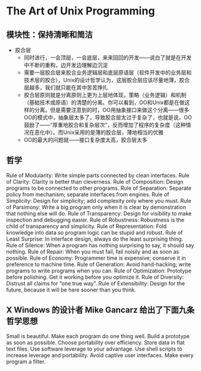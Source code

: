 # The Art of Unix Programming

## 模块性：保持清晰和简洁

* 胶合层
  - 同时进行，一会顶层，一会底层，来来回回的开发——说白了就是在开发中不断的重构，边开发边理解边沉淀
  - 需要一层胶合层来胶合业务逻辑层和底层原语层（软件开发中的业务层和技术层的胶合），Unix的设计哲学认为，这层胶合层应该尽量地薄，胶合层越多，我们就只能在其中苦苦挣扎
  - 胶合层原则就是分离原则上更为上层地体现，策略（业务逻辑）和机制（基础技术或原语）的清楚的分离。你可以看到，OO和Unix都是在做这样的分离。但是需要注意到的时，OO用抽象接口来做这个分离——很多OO的模式中，抽象层太多了，导致胶合层太过于复杂了，也就是说，OO鼓励了——“厚重地胶合和复杂层次”，反而增加了程序的复杂度（这种情况在恶化中）。而Unix采用的是薄的胶合层，薄地相当的优雅
  - OO的最大的问题就——接口复杂度太高，胶合层太多

## 哲学

Rule of Modularity: Write simple parts connected by clean interfaces.
Rule of Clarity: Clarity is better than cleverness.
Rule of Composition: Design programs to be connected to other programs.
Rule of Separation: Separate policy from mechanism; separate interfaces from engines.
Rule of Simplicity: Design for simplicity; add complexity only where you must.
Rule of Parsimony: Write a big program only when it is clear by demonstration that nothing else will do.
Rule of Transparency: Design for visibility to make inspection and debugging easier.
Rule of Robustness: Robustness is the child of transparency and simplicity.
Rule of Representation: Fold knowledge into data so program logic can be stupid and robust.
Rule of Least Surprise: In interface design, always do the least surprising thing.
Rule of Silence: When a program has nothing surprising to say, it should say nothing.
Rule of Repair: When you must fail, fail noisily and as soon as possible.
Rule of Economy: Programmer time is expensive; conserve it in preference to machine time.
Rule of Generation: Avoid hand-hacking; write programs to write programs when you can.
Rule of Optimization: Prototype before polishing. Get it working before you optimize it.
Rule of Diversity: Distrust all claims for “one true way”.
Rule of Extensibility: Design for the future, because it will be here sooner than you think.

## X Windows 的设计者 Mike Gancarz 给出了下面九条哲学思想

Small is beautiful.
Make each program do one thing well.
Build a prototype as soon as possible.
Choose portability over efficiency.
Store data in flat text files.
Use software leverage to your advantage.
Use shell scripts to increase leverage and portability.
Avoid captive user interfaces.
Make every program a filter.
